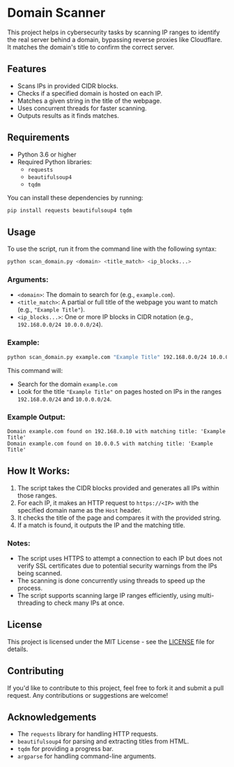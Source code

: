 
# Domain Scanner
This project helps in cybersecurity tasks by scanning IP ranges to identify the real server behind a domain, bypassing reverse proxies like Cloudflare. It matches the domain's title to confirm the correct server.

## Features
- Scans IPs in provided CIDR blocks.
- Checks if a specified domain is hosted on each IP.
- Matches a given string in the title of the webpage.
- Uses concurrent threads for faster scanning.
- Outputs results as it finds matches.

## Requirements
- Python 3.6 or higher
- Required Python libraries:
  - `requests`
  - `beautifulsoup4`
  - `tqdm`

You can install these dependencies by running:

```bash
pip install requests beautifulsoup4 tqdm
```

## Usage

To use the script, run it from the command line with the following syntax:

```bash
python scan_domain.py <domain> <title_match> <ip_blocks...>
```

### Arguments:
- `<domain>`: The domain to search for (e.g., `example.com`).
- `<title_match>`: A partial or full title of the webpage you want to match (e.g., `"Example Title"`).
- `<ip_blocks...>`: One or more IP blocks in CIDR notation (e.g., `192.168.0.0/24 10.0.0.0/24`).

### Example:

```bash
python scan_domain.py example.com "Example Title" 192.168.0.0/24 10.0.0.0/24
```

This command will:
- Search for the domain `example.com`
- Look for the title `"Example Title"` on pages hosted on IPs in the ranges `192.168.0.0/24` and `10.0.0.0/24`.

### Example Output:

```plaintext
Domain example.com found on 192.168.0.10 with matching title: 'Example Title'
Domain example.com found on 10.0.0.5 with matching title: 'Example Title'
```

## How It Works:
1. The script takes the CIDR blocks provided and generates all IPs within those ranges.
2. For each IP, it makes an HTTP request to `https://<IP>` with the specified domain name as the `Host` header.
3. It checks the title of the page and compares it with the provided string.
4. If a match is found, it outputs the IP and the matching title.

### Notes:
- The script uses HTTPS to attempt a connection to each IP but does not verify SSL certificates due to potential security warnings from the IPs being scanned.
- The scanning is done concurrently using threads to speed up the process.
- The script supports scanning large IP ranges efficiently, using multi-threading to check many IPs at once.

## License
This project is licensed under the MIT License - see the [LICENSE](LICENSE) file for details.

## Contributing
If you'd like to contribute to this project, feel free to fork it and submit a pull request. Any contributions or suggestions are welcome!

## Acknowledgements
- The `requests` library for handling HTTP requests.
- `beautifulsoup4` for parsing and extracting titles from HTML.
- `tqdm` for providing a progress bar.
- `argparse` for handling command-line arguments.
